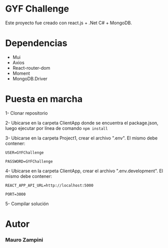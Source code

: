# GYF Challenge
Este proyecto fue creado con react.js + .Net C# + MongoDB.

# Dependencias
- Mui
- Axios
- React-router-dom
- Moment
- MongoDB.Driver

# Puesta en marcha
1- Clonar repositorio

2- Ubicarse en la carpeta ClientApp donde se encuentra el package.json, luego ejecutar por línea de comando ```npm install```

3- Ubicarse en la carpeta Project1, crear el archivo ".env". El mismo debe contener:

`USER=GYFChallenge`

`PASSWORD=GYFChallenge`

4- Ubicarse en la carpeta ClientApp, crear el archivo ".env.development". El mismo debe contener:

`REACT_APP_API_URL=http://localhost:5000`

`PORT=3000`

5- Compilar solución

# Autor
### Mauro Zampini